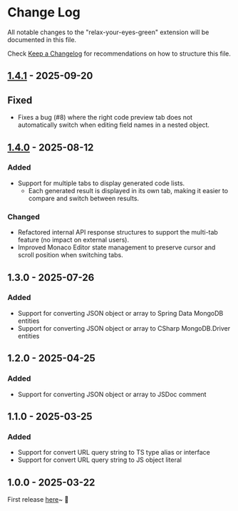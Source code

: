# Change Log

All notable changes to the "relax-your-eyes-green" extension will be documented in this file.

Check [Keep a Changelog](http://keepachangelog.com/) for recommendations on how to structure this file.

## [1.4.1](https://github.com/shilohooo/arale-codegen/releases/tag/v1.4.1) - 2025-09-20

## Fixed

- Fixes a bug (#8) where the right code preview tab does not automatically switch when editing field names in a nested object.

## [1.4.0](https://github.com/shilohooo/arale-codegen/releases/tag/v1.4.0) - 2025-08-12

### Added
- Support for multiple tabs to display generated code lists.
    - Each generated result is displayed in its own tab, making it easier to compare and switch between results.

### Changed
- Refactored internal API response structures to support the multi-tab feature (no impact on external users).
- Improved Monaco Editor state management to preserve cursor and scroll position when switching tabs.


## 1.3.0 - 2025-07-26

### Added

- Support for converting JSON object or array to Spring Data MongoDB entities
- Support for converting JSON object or array to CSharp MongoDB.Driver entities

## 1.2.0 - 2025-04-25

### Added

- Support for converting JSON object or array to JSDoc comment

## 1.1.0 - 2025-03-25

### Added

- Support for convert URL query string to TS type alias or interface
- Support for convert URL query string to JS object literal

## 1.0.0 - 2025-03-22

First release [here](https://github.com/shilohooo/arale-codegen?tab=readme-ov-file#-features)~ 🎉
